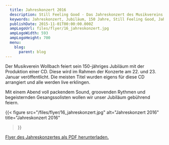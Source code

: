 ```yaml
---
  title: Jahreskonzert 2016
  description: Still Feeling Good - Das Jahreskonzert des Musikvereins Wollbach im Jahr 2016 anlässlich des 150 jährigen Jubiläums.
  keywords: Jahreskonzert, Jubiläum, 150 Jahre, Still Feeling Good, Jahreskonzert 2016, Konzert
  publishDate: 2015-11-01T00:00:00.000Z
  ampLogoUrl: files/flyer/16_jahreskonzert.jpg
  ampLogoWidth: 593
  ampLogoHeight: 700
  menu:
    blog:
      parent: blog
---
```


Der Musikverein Wollbach feiert sein 150-jähriges Jubiläum mit der
Produktion einer CD. Diese wird im Rahmen der Konzerte am 22. und 23.
Januar veröffentlicht. Die meisten Titel wurden eigens für diese CD
arrangiert und alle werden live erklingen.

Mit einem Abend voll packendem Sound, groovenden Rythmen und begeisternden
Gesangssolisten wollen wir unser Jubiläum gebührend feiern.

{{< figure src="/files/flyer/16_jahreskonzert.jpg"
           alt="Jahreskonzert 2016"
           title="Jahreskonzert 2016"
>}}

[Flyer des Jahreskonzertes als PDF herunterladen.](/files/flyer/16_jahreskonzert.pdf)

